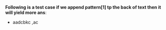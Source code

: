 **Following is a test case if we append pattern[1] tp the back of text then it will yield more ans**:
* aadcbkc ,ac